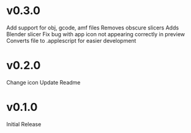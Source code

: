 # v0.3.0

Add support for obj, gcode, amf files
Removes obscure slicers
Adds Blender slicer
Fix bug with app icon not appearing correctly in preview
Converts file to .applescript for easier development

# v0.2.0

Change icon
Update Readme

# v0.1.0

Initial Release
